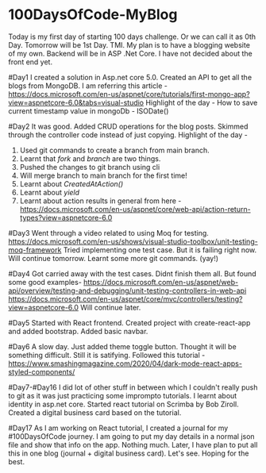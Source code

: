 # 100DaysOfCode-MyBlog

Today is my first day of starting 100 days challenge. Or we can call it as 0th Day. Tomorrow will be 1st Day. TMI.
My plan is to have a blogging website of my own. Backend will be in ASP .Net Core. I have not decided about the front end yet.

#Day1
I created a solution in Asp.net core 5.0. Created an API to get all the blogs from MongoDB.
I am referring this article - https://docs.microsoft.com/en-us/aspnet/core/tutorials/first-mongo-app?view=aspnetcore-6.0&tabs=visual-studio
Highlight of the day - How to save current timestamp value in mongoDb - ISODate()

#Day2
It was good. Added CRUD operations for the blog posts. Skimmed through the controller code instead of just copying.
Highlight of the day -
1. Used git commands to create a branch from main branch.
2. Learnt that _fork_ and _branch_ are two things.
3. Pushed the changes to git branch using cli
4. Will merge branch to main branch for the first time!
5. Learnt about _CreatedAtAction()_
6. Learnt about _yield_
7. Learnt about action results in general from here - https://docs.microsoft.com/en-us/aspnet/core/web-api/action-return-types?view=aspnetcore-6.0

#Day3
Went through a video related to using Moq for testing.
https://docs.microsoft.com/en-us/shows/visual-studio-toolbox/unit-testing-moq-framework
Tried implementing one test case. But it is failing right now. Will continue tomorrow.
Learnt some more git commands. (yay!)

#Day4
Got carried away with the test cases.
Didnt finish them all. 
But found some good examples-
https://docs.microsoft.com/en-us/aspnet/web-api/overview/testing-and-debugging/unit-testing-controllers-in-web-api
https://docs.microsoft.com/en-us/aspnet/core/mvc/controllers/testing?view=aspnetcore-6.0
Will continue later.

#Day5
Started with React frontend.
Created project with create-react-app and added bootstrap.
Added basic navbar.

#Day6
A slow day.
Just added theme toggle button. Thought it will be something difficult.
Still it is satifying.
Followed this tutorial - https://www.smashingmagazine.com/2020/04/dark-mode-react-apps-styled-components/

#Day7-#Day16
I did lot of other stuff in between which I couldn't really push to git as it was just practicing some imprompto tutorials. I learnt about identity in asp.net core. Started react tutorial on Scrimba by Bob Ziroll. Created a digital business card based on the tutorial.

#Day17
As I am working on React tutorial, I created a journal for my #100DaysOfCode journey. I am going to put my day details in a normal json file and show that info on the app. Nothing much. Later, I have plan to put all this in one blog (journal + digital business card). Let's see. Hoping for the best.

